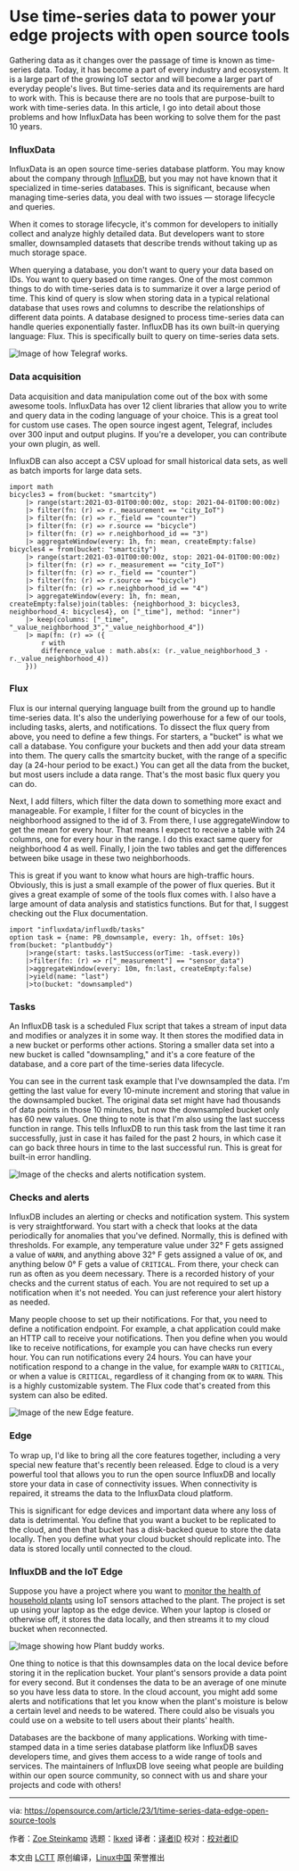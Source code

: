 [#]: subject: "Use time-series data to power your edge projects with open source tools"
[#]: via: "https://opensource.com/article/23/1/time-series-data-edge-open-source-tools"
[#]: author: "Zoe Steinkamp https://opensource.com/users/zoesteinkamp"
[#]: collector: "lkxed"
[#]: translator: "ZhangZhanhaoxiang"
[#]: reviewer: " "
[#]: publisher: " "
[#]: url: " "

Use time-series data to power your edge projects with open source tools
======

Gathering data as it changes over the passage of time is known as time-series data. Today, it has become a part of every industry and ecosystem. It is a large part of the growing IoT sector and will become a larger part of everyday people's lives. But time-series data and its requirements are hard to work with. This is because there are no tools that are purpose-built to work with time-series data. In this article, I go into detail about those problems and how InfluxData has been working to solve them for the past 10 years.

### InfluxData

InfluxData is an open source time-series database platform. You may know about the company through [InfluxDB][1], but you may not have known that it specialized in time-series databases. This is significant, because when managing time-series data, you deal with two issues — storage lifecycle and queries.

When it comes to storage lifecycle, it's common for developers to initially collect and analyze highly detailed data. But developers want to store smaller, downsampled datasets that describe trends without taking up as much storage space.

When querying a database, you don't want to query your data based on IDs. You want to query based on time ranges. One of the most common things to do with time-series data is to summarize it over a large period of time. This kind of query is slow when storing data in a typical relational database that uses rows and columns to describe the relationships of different data points. A database designed to process time-series data can handle queries exponentially faster. InfluxDB has its own built-in querying language: Flux. This is specifically built to query on time-series data sets.

![Image of how Telegraf works.][2]

### Data acquisition

Data acquisition and data manipulation come out of the box with some awesome tools. InfluxData has over 12 client libraries that allow you to write and query data in the coding language of your choice. This is a great tool for custom use cases. The open source ingest agent, Telegraf, includes over 300 input and output plugins. If you're a developer, you can contribute your own plugin, as well.

InfluxDB can also accept a CSV upload for small historical data sets, as well as batch imports for large data sets.

```
import math
bicycles3 = from(bucket: "smartcity")
    |> range(start:2021-03-01T00:00:00z, stop: 2021-04-01T00:00:00z)
    |> filter(fn: (r) => r._measurement == "city_IoT")
    |> filter(fn: (r) => r._field == "counter")
    |> filter(fn: (r) => r.source == "bicycle")
    |> filter(fn: (r) => r.neighborhood_id == "3")
    |> aggregateWindow(every: 1h, fn: mean, createEmpty:false)
bicycles4 = from(bucket: "smartcity")
    |> range(start:2021-03-01T00:00:00z, stop: 2021-04-01T00:00:00z)
    |> filter(fn: (r) => r._measurement == "city_IoT")
    |> filter(fn: (r) => r._field == "counter")
    |> filter(fn: (r) => r.source == "bicycle")
    |> filter(fn: (r) => r.neighborhood_id == "4")
    |> aggregateWindow(every: 1h, fn: mean, createEmpty:false)join(tables: {neighborhood_3: bicycles3, neighborhood_4: bicycles4}, on ["_time"], method: "inner")
    |> keep(columns: ["_time", "_value_neighborhood_3","_value_neighborhood_4"])
    |> map(fn: (r) => ({
        r with
        difference_value : math.abs(x: (r._value_neighborhood_3 - r._value_neighborhood_4))
    }))
```

### Flux

Flux is our internal querying language built from the ground up to handle time-series data. It's also the underlying powerhouse for a few of our tools, including tasks, alerts, and notifications. To dissect the flux query from above, you need to define a few things. For starters, a "bucket" is what we call a database. You configure your buckets and then add your data stream into them. The query calls the smartcity bucket, with the range of a specific day (a 24-hour period to be exact.) You can get all the data from the bucket, but most users include a data range. That's the most basic flux query you can do.

Next, I add filters, which filter the data down to something more exact and manageable. For example, I filter for the count of bicycles in the neighborhood assigned to the id of 3. From there, I use aggregateWindow to get the mean for every hour. That means I expect to receive a table with 24 columns, one for every hour in the range. I do this exact same query for neighborhood 4 as well. Finally, I join the two tables and get the differences between bike usage in these two neighborhoods.

This is great if you want to know what hours are high-traffic hours. Obviously, this is just a small example of the power of flux queries. But it gives a great example of some of the tools flux comes with. I also have a large amount of data analysis and statistics functions. But for that, I suggest checking out the Flux documentation.

```
import "influxdata/influxdb/tasks"
option task = {name: PB_downsample, every: 1h, offset: 10s}
from(bucket: "plantbuddy")
    |>range(start: tasks.lastSuccess(orTime: -task.every))
    |>filter(fn: (r) => r["_measurement"] == "sensor_data")
    |>aggregateWindow(every: 10m, fn:last, createEmpty:false)
    |>yield(name: "last")
    |>to(bucket: "downsampled")
```

### Tasks

An InfluxDB task is a scheduled Flux script that takes a stream of input data and modifies or analyzes it in some way. It then stores the modified data in a new bucket or performs other actions. Storing a smaller data set into a new bucket is called "downsampling," and it's a core feature of the database, and a core part of the time-series data lifecycle.

You can see in the current task example that I've downsampled the data. I'm getting the last value for every 10-minute increment and storing that value in the downsampled bucket. The original data set might have had thousands of data points in those 10 minutes, but now the downsampled bucket only has 60 new values. One thing to note is that I'm also using the last success function in range. This tells InfluxDB to run this task from the last time it ran successfully, just in case it has failed for the past 2 hours, in which case it can go back three hours in time to the last successful run. This is great for built-in error handling.

![Image of the checks and alerts notification system.][3]

### Checks and alerts

InfluxDB includes an alerting or checks and notification system. This system is very straightforward. You start with a check that looks at the data periodically for anomalies that you've defined. Normally, this is defined with thresholds. For example, any temperature value under 32° F gets assigned a value of `WARN`, and anything above 32° F gets assigned a value of `OK`, and anything below 0° F gets a value of `CRITICAL`. From there, your check can run as often as you deem necessary. There is a recorded history of your checks and the current status of each. You are not required to set up a notification when it's not needed. You can just reference your alert history as needed.

Many people choose to set up their notifications. For that, you need to define a notification endpoint. For example, a chat application could make an HTTP call to receive your notifications. Then you define when you would like to receive notifications, for example you can have checks run every hour. You can run notifications every 24 hours. You can have your notification respond to a change in the value, for example `WARN` to `CRITICAL`, or when a value is `CRITICAL`, regardless of it changing from `OK` to `WARN`. This is a highly customizable system. The Flux code that's created from this system can also be edited.

![Image of the new Edge feature.][4]

### Edge

To wrap up, I'd like to bring all the core features together, including a very special new feature that's recently been released. Edge to cloud is a very powerful tool that allows you to run the open source InfluxDB and locally store your data in case of connectivity issues. When connectivity is repaired, it streams the data to the InfluxData cloud platform.

This is significant for edge devices and important data where any loss of data is detrimental. You define that you want a bucket to be replicated to the cloud, and then that bucket has a disk-backed queue to store the data locally. Then you define what your cloud bucket should replicate into. The data is stored locally until connected to the cloud.

### InfluxDB and the IoT Edge

Suppose you have a project where you want to [monitor the health of household plants][5] using IoT sensors attached to the plant. The project is set up using your laptop as the edge device. When your laptop is closed or otherwise off, it stores the data locally, and then streams it to my cloud bucket when reconnected.

![Image showing how Plant buddy works.][6]

One thing to notice is that this downsamples data on the local device before storing it in the replication bucket. Your plant's sensors provide a data point for every second. But it condenses the data to be an average of one minute so you have less data to store. In the cloud account, you might add some alerts and notifications that let you know when the plant's moisture is below a certain level and needs to be watered. There could also be visuals you could use on a website to tell users about their plants' health.

Databases are the backbone of many applications. Working with time-stamped data in a time series database platform like InfluxDB saves developers time, and gives them access to a wide range of tools and services. The maintainers of InfluxDB love seeing what people are building within our open source community, so connect with us and share your projects and code with others!

--------------------------------------------------------------------------------

via: https://opensource.com/article/23/1/time-series-data-edge-open-source-tools

作者：[Zoe Steinkamp][a]
选题：[lkxed][b]
译者：[译者ID](https://github.com/译者ID)
校对：[校对者ID](https://github.com/校对者ID)

本文由 [LCTT](https://github.com/LCTT/TranslateProject) 原创编译，[Linux中国](https://linux.cn/) 荣誉推出

[a]: https://opensource.com/users/zoesteinkamp
[b]: https://github.com/lkxed
[1]: https://opensource.com/article/17/8/influxdb-time-series-database-stack
[2]: https://opensource.com/sites/default/files/2022-12/Telegraf.png
[3]: https://opensource.com/sites/default/files/2022-12/TimeSeriesChecks%26Alerts.png
[4]: https://opensource.com/sites/default/files/2022-12/TimSeriesEdge.png
[5]: https://opensource.com/article/22/5/plant-care
[6]: https://opensource.com/sites/default/files/2022-12/TimeSeriesplantbuddy.png
